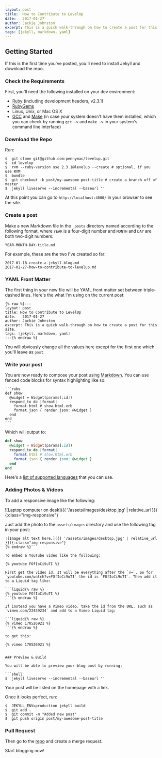 ```yaml
---
layout: post
title:  How to Contribute to LevelUp
date:   2017-01-27
author: Jackie Johnston
excerpt: This is a quick walk-through on how to create a post for this site.
tags: [jekyll, markdown, yaml]
---
```


## Getting Started
If this is the first time you've posted, you'll need to install Jekyll and download the repo.
 
### Check the Requirements
First, you'll need the following installed on your dev environment:
 - [Ruby](https://www.ruby-lang.org/en/downloads/) (including development headers, v2.3.1)
 - [RubyGems](https://rubygems.org/pages/download)
 - Linux, Unix, or Mac OS X
 - [GCC](https://gcc.gnu.org/install/) and [Make](https://www.gnu.org/software/make/) (in case your system doesn't have them installed, which you can check by running `gcc -v` and `make -v` in your system's command line interface)


### Download the Repo

Run:
```shell
$  git clone git@github.com:pennymac/levelup.git
$  cd levelup
$  rvm --ruby-version use 2.3.1@levelup --create # optional, if you use RVM
$  bundle
$  git checkout -b post/my-awesome-post-title # create a branch off of master
$  jekyll liveserve --incremental --baseurl ''
```

At this point you can go to `http://localhost:4000/` in your browser to see the site.

### Create a post

Make a new Markdown file in the `_posts` directory named according to the following format, where `YEAR` is a four-digit number and `MONTH` and `DAY` are both two-digit numbers:

```
YEAR-MONTH-DAY-title.md
```
 For example, these are the two I've created so far:

```
2017-01-18-create-a-jekyll-blog.md
2017-01-27-how-to-contribute-to-levelup.md
```

### YAML Front Matter

The first thing in your new file will be YAML front matter set between triple-dashed lines. Here's the what I'm using on the current post:

```
{% raw %}---
layout: post
title: How to Contribute to LevelUp
date:   2017-01-27
author: Jackie Johnston
excerpt: This is a quick walk-through on how to create a post for this site.
tags: [jekyll, markdown, yaml]
---{% endraw %}
```
You will obviously change all the values here except for the first one which you'll leave as `post`.

### Write your post

You are now ready to compose your post using [Markdown](https://guides.github.com/features/mastering-markdown/). You can use fenced code blocks for syntax highlighting like so:


    ```ruby
    def show
      @widget = Widget(params[:id])
      respond_to do |format|
        format.html # show.html.erb
        format.json { render json: @widget }
      end
    end
    ```

Which will output to:

```ruby
def show
  @widget = Widget(params[:id])
  respond_to do |format|
    format.html # show.html.erb
    format.json { render json: @widget }
  end
end
``` 

Here's a [list of supported languages](https://github.com/jneen/rouge/wiki/List-of-supported-languages-and-lexers) that you can use.

### Adding Photos & Videos

To add a responsive image like the following:

![Laptop computer on desk]({{ '/assets/images/desktop.jpg' | relative_url }}){:class="img-responsive"}

Just add the photo to the `assets/images` directory and use the following tag in your post:

```markdown{% raw %}
![Image alt text here.]({{ '/assets/images/desktop.jpg' | relative_url }}){:class="img-responsive"}
{% endraw %}```

To embed a YouTube video like the following:

{% youtube FOfIoCi9uTI %}

First get the video id. It will be everything after the `v=`. So for `youtube.com/watch?v=FOfIoCi9uTI` the id is `FOfIoCi9uTI`. Then add it to a Liquid tag like:

```liquid{% raw %}
{% youtube FOfIoCi9uTI %}
```{% endraw %}

If instead you have a Vimeo video, take the id from the URL, such as `vimeo.com/22439234` and add to a Vimeo Liquid tag:

```liquid{% raw %}
{% vimeo 170526921 %}
```{% endraw %}

to get this:

{% vimeo 170526921 %}


### Preview & Build

You will be able to preview your blog post by running:

```shell
$  jekyll liveserve --incremental --baseurl ''
```

Your post will be listed on the homepage with a link.

Once it looks perfect, run:

```shell
$  JEKYLL_ENV=production jekyll build
$  git add .
$  git commit -m "Added new post"
$  git push origin post/my-awesome-post-title
```

### Pull Request

Then go to the [repo](https://github.com/pennymac/levelup) and create a merge request.

Start blogging now!

